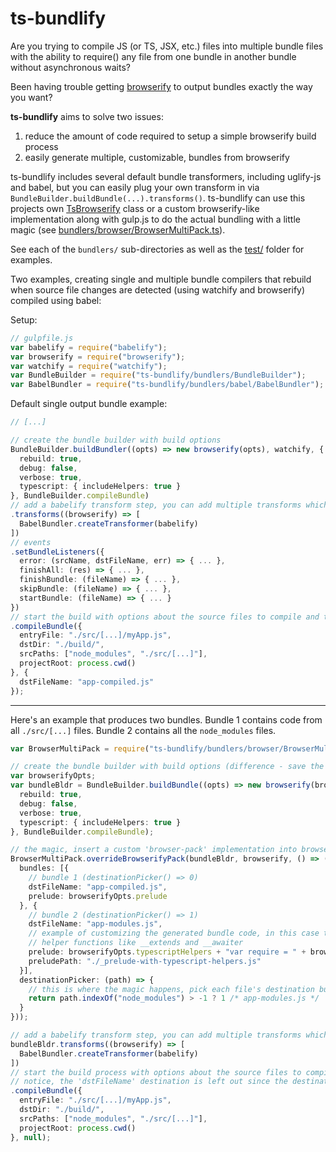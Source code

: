 ts-bundlify
==============

Are you trying to compile JS (or TS, JSX, etc.) files into multiple bundle files with the ability to require() any file from one bundle in another bundle without asynchronous waits?

Been having trouble getting [browserify](https://www.npmjs.com/package/browserify) to output bundles exactly the way you want?

__ts-bundlify__ aims to solve two issues:
1. reduce the amount of code required to setup a simple browserify build process
2. easily generate multiple, customizable, bundles from browserify

ts-bundlify includes several default bundle transformers, including uglify-js and babel, but you can easily plug your own transform in via `BundleBuilder.buildBundle(...).transforms()`.
ts-bundlify can use this projects own [TsBrowserify](bundlers/browser/TsBrowserify.ts) class or a custom browserify-like implementation along with gulp.js to do the actual bundling with a little magic (see [bundlers/browser/BrowserMultiPack.ts](bundlers/browser/BrowserMultiPack.ts)).

See each of the `bundlers/` sub-directories as well as the [test/](test/) folder for examples.

Two examples, creating single and multiple bundle compilers that rebuild when source file changes are detected (using watchify and browserify) compiled using babel:

Setup:
```ts
// gulpfile.js
var babelify = require("babelify");
var browserify = require("browserify");
var watchify = require("watchify");
var BundleBuilder = require("ts-bundlify/bundlers/BundleBuilder");
var BabelBundler = require("ts-bundlify/bundlers/babel/BabelBundler");
```


Default single output bundle example:
```ts
// [...]

// create the bundle builder with build options
BundleBuilder.buildBundler((opts) => new browserify(opts), watchify, {
  rebuild: true,
  debug: false,
  verbose: true,
  typescript: { includeHelpers: true }
}, BundleBuilder.compileBundle)
// add a babelify transform step, you can add multiple transforms which are passed to browserify.transform()
.transforms((browserify) => [
  BabelBundler.createTransformer(babelify)
])
// events
.setBundleListeners({
  error: (srcName, dstFileName, err) => { ... },
  finishAll: (res) => { ... },
  finishBundle: (fileName) => { ... },
  skipBundle: (fileName) => { ... },
  startBundle: (fileName) => { ... }
})
// start the build with options about the source files to compile and the bundle destination file path
.compileBundle({
  entryFile: "./src/[...]/myApp.js",
  dstDir: "./build/",
  srcPaths: ["node_modules", "./src/[...]"],
  projectRoot: process.cwd()
}, {
  dstFileName: "app-compiled.js"
});
```

--------
Here's an example that produces two bundles.
Bundle 1 contains code from all `./src/[...]` files.
Bundle 2 contains all the `node_modules` files.

```ts
var BrowserMultiPack = require("ts-bundlify/bundlers/browser/BrowserMultiPack");

// create the bundle builder with build options (difference - save the browserify options via the buildBundle() callback)
var browserifyOpts;
var bundleBldr = BundleBuilder.buildBundle((opts) => new browserify(browserifyOpts = opts), watchify, {
  rebuild: true,
  debug: false,
  verbose: true,
  typescript: { includeHelpers: true }
}, BundleBuilder.compileBundle);

// the magic, insert a custom 'browser-pack' implementation into browserify's pipeline
BrowserMultiPack.overrideBrowserifyPack(bundleBldr, browserify, () => ({
  bundles: [{
    // bundle 1 (destinationPicker() => 0)
    dstFileName: "app-compiled.js",
    prelude: browserifyOpts.prelude
  }, {
    // bundle 2 (destinationPicker() => 1)
    dstFileName: "app-modules.js",
    // example of customizing the generated bundle code, in this case to insert typescript
    // helper functions like __extends and __awaiter
    prelude: browserifyOpts.typescriptHelpers + "var require = " + browserifyOpts.prelude,
    preludePath: "./_prelude-with-typescript-helpers.js"
  }],
  destinationPicker: (path) => {
    // this is where the magic happens, pick each file's destination bundle based on file path
    return path.indexOf("node_modules") > -1 ? 1 /* app-modules.js */ : 0 /* app-compiled.js */;
  }
}));

// add a babelify transform step, you can add multiple transforms which are passed on to browserify.transform() (same as before)
bundleBldr.transforms((browserify) => [
  BabelBundler.createTransformer(babelify)
])
// start the build process with options about the source files to compile
// notice, the 'dstFileName' destination is left out since the destination(s) were configured by the previous call to BrowserMultiPack.overrideBrowserifyPack())
.compileBundle({
  entryFile: "./src/[...]/myApp.js",
  dstDir: "./build/",
  srcPaths: ["node_modules", "./src/[...]"],
  projectRoot: process.cwd()
}, null);
```